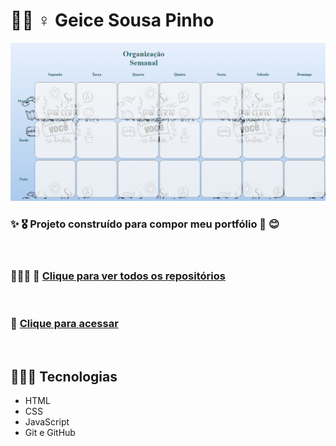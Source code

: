 # 👩🏿 ♀️ Geice Sousa Pinho

![miniatura da página](./geice-sousa.github.io_organiza-o_.png)

### ✨ 🎖️ Projeto construído para compor meu portfólio 🌺 😊

<br>

### 👩🏾‍💼 💼 [Clique para ver todos os repositórios](https://github.com/Geice-Sousa?tab=repositories)

<br>

### 🎯 [Clique para acessar](https://geice-sousa.github.io/organiza-o/)

<br>

## 👩🏾‍💻 Tecnologias
- HTML
- CSS
- JavaScript
- Git e GitHub